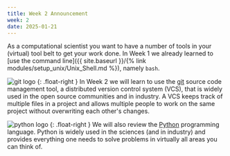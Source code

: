 ```yaml
---
title: Week 2 Announcement
week: 2
date: 2025-01-21
---
```


As a computational scientist you want to have a number of tools in
your (virtual) tool belt to get your work done. In Week 1 we already
learned to [use the command line]({{ site.baseurl }}/{% link
modules/setup_unix/Unix_Shell.md %}), namely `bash`. 

![git logo](https://git-scm.com/images/logo@2x.png)
{: .float-right }
In Week 2 we will learn to use the [git](https://git-scm.com/) source
code management tool, a distributed version control system (VCS), that
is widely used in the open source communities and in industry. A VCS
keeps track of multiple files in a project and allows multiple people
to work on the same project without overwriting each other's changes.

![python logo](https://www.python.org/static/img/python-logo.png)
{: .float-right }
We will also review the [Python](https://www.python.org/) programming
language. Python is widely used in the sciences (and in industry) and
provides everything one needs to solve problems in virtually all areas
you can think of.

